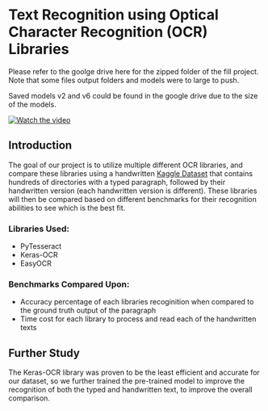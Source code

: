 # Text Recognition using Optical Character Recognition (OCR) Libraries

Please refer to the goolge drive here for the zipped folder of the fill project. Note that some files output folders and models were to large to push.

Saved models v2 and v6 could be found in the google drive due to the size of the models.

[![Watch the video](https://youtu.be/kaecmcA4kgo)](https://youtu.be/kaecmcA4kgo)

## Introduction
The goal of our project is to utilize multiple different OCR libraries, and compare these libraries using a handwritten [Kaggle Dataset](https://www.kaggle.com/datasets/naderabdalghani/iam-handwritten-forms-dataset/data) that contains hundreds of directories with a typed paragraph, followed by their handwritten version (each handwritten version is different). These libraries will then be compared based on different benchmarks for their recognition abilities to see which is the best fit.

### Libraries Used:
- PyTesseract
- Keras-OCR
- EasyOCR

### Benchmarks Compared Upon:
- Accuracy percentage of each libraries recoginition when compared to the ground truth output of the paragraph
- Time cost for each library to process and read each of the handwritten texts

## Further Study
The Keras-OCR library was proven to be the least efficient and accurate for our dataset, so we further trained the pre-trained model to improve the recognition of both the typed and handwritten text, to improve the overall comparison.
